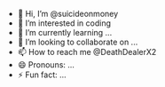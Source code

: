 - 👋 Hi, I’m @suicideonmoney
- 👀 I’m interested in coding
- 🌱 I’m currently learning ...
- 💞️ I’m looking to collaborate on ...
- 📫 How to reach me @DeathDealerX2
- 😄 Pronouns: ...
- ⚡ Fun fact: ...

<!---
suicideonmoney/suicideonmoney is a ✨ special ✨ repository because its `README.md` (this file) appears on your GitHub profile.
You can click the Preview link to take a look at your changes.
--->
